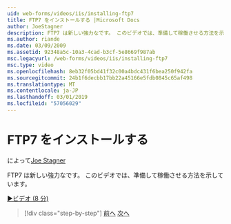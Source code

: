 ```yaml
---
uid: web-forms/videos/iis/installing-ftp7
title: FTP7 をインストールする |Microsoft Docs
author: JoeStagner
description: FTP7 は新しい強力なです。 このビデオでは、準備して稼働させる方法を示しています。
ms.author: riande
ms.date: 03/09/2009
ms.assetid: 92348a5c-10a3-4cad-b3cf-5e8669f987ab
msc.legacyurl: /web-forms/videos/iis/installing-ftp7
msc.type: video
ms.openlocfilehash: 8eb32f05bd41f32c00a4bdc431f6bea250f942fa
ms.sourcegitcommit: 24b1f6decbb17bb22a45166e5fdb0845c65af498
ms.translationtype: MT
ms.contentlocale: ja-JP
ms.lasthandoff: 03/01/2019
ms.locfileid: "57056029"
---
```

<a name="installing-ftp7"></a>FTP7 をインストールする
====================
によって[Joe Stagner](https://github.com/JoeStagner)

FTP7 は新しい強力なです。 このビデオでは、準備して稼働させる方法を示しています。

[&#9654;ビデオ (8 分)](https://channel9.msdn.com/Blogs/ASP-NET-Site-Videos/installing-ftp7)

> [!div class="step-by-step"]
> [前へ](creating-a-site-with-iis7-manager.md)
> [次へ](bit-rate-throttling.md)
